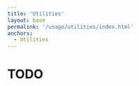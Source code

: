 ```yaml
---
title: 'Utilities'
layout: base
permalink: '/usage/utilities/index.html'
anchors:
  - Utilities
---
```


# TODO
